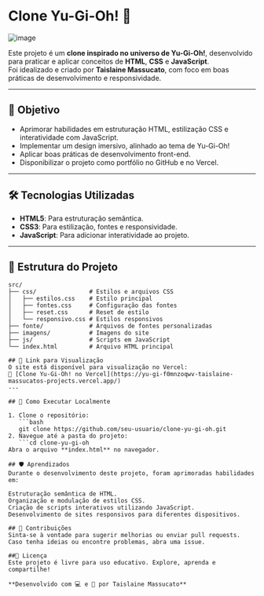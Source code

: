 # Clone Yu-Gi-Oh! 🎴
![image](https://github.com/user-attachments/assets/9ff9a590-bf6f-45a7-ad76-1cff13297620)


Este projeto é um **clone inspirado no universo de Yu-Gi-Oh!**, desenvolvido para praticar e aplicar conceitos de **HTML**, **CSS** e **JavaScript**.  
Foi idealizado e criado por **Taislaine Massucato**, com foco em boas práticas de desenvolvimento e responsividade.

---

## 🚀 Objetivo
- Aprimorar habilidades em estruturação HTML, estilização CSS e interatividade com JavaScript.
- Implementar um design imersivo, alinhado ao tema de Yu-Gi-Oh!
- Aplicar boas práticas de desenvolvimento front-end.
- Disponibilizar o projeto como portfólio no GitHub e no Vercel.

---

## 🛠 Tecnologias Utilizadas
- **HTML5**: Para estruturação semântica.
- **CSS3**: Para estilização, fontes e responsividade.
- **JavaScript**: Para adicionar interatividade ao projeto.

---

## 📑 Estrutura do Projeto
```plaintext
src/
├── css/               # Estilos e arquivos CSS
│   ├── estilos.css    # Estilo principal
│   ├── fontes.css     # Configuração das fontes
│   ├── reset.css      # Reset de estilo
│   └── responsivo.css # Estilos responsivos
├── fonte/             # Arquivos de fontes personalizadas
├── imagens/           # Imagens do site
├── js/                # Scripts em JavaScript
└── index.html         # Arquivo HTML principal

## 📂 Link para Visualização
O site está disponível para visualização no Vercel:  
🔗 [Clone Yu-Gi-Oh! no Vercel](https://yu-gi-f0mnzoqwv-taislaine-massucatos-projects.vercel.app/)
---

## 🎯 Como Executar Localmente

1. Clone o repositório:
   ```bash
   git clone https://github.com/seu-usuario/clone-yu-gi-oh.git
2. Navegue até a pasta do projeto:
   ```cd clone-yu-gi-oh
Abra o arquivo **index.html** no navegador.

## 🛡️ Aprendizados
Durante o desenvolvimento deste projeto, foram aprimoradas habilidades em:

Estruturação semântica de HTML.
Organização e modulação de estilos CSS.
Criação de scripts interativos utilizando JavaScript.
Desenvolvimento de sites responsivos para diferentes dispositivos.

## 📝 Contribuições
Sinta-se à vontade para sugerir melhorias ou enviar pull requests.
Caso tenha ideias ou encontre problemas, abra uma issue.

##📜 Licença
Este projeto é livre para uso educativo. Explore, aprenda e compartilhe!

**Desenvolvido com 💻 e 🎴 por Taislaine Massucato**
